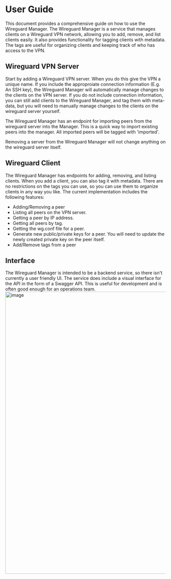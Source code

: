 # User Guide
This document provides a comprehensive guide on how to use the Wireguard Manager. The Wireguard Manager is a service that
manages clients on a Wireguard VPN network, allowing you to add, remove, and list clients easily. It also provides
functionality for tagging clients with metadata.  The tags are useful for organizing clients and keeping track of who has
access to the VPN.

## Wireguard VPN Server
Start by adding a Wireguard VPN server.  When you do this give the VPN a unique name. If you include
the approproiate connection information (E.g. An SSH key), the Wireguard Manager will automatically manage changes to the
clients on the VPN server.  If you do not include connection information, you can still add clients to the Wireguard Manager,
and tag them with meta-data, but you will need to manually manage changes to the clients on the wireguard server yourself.

The Wireguard Manager has an endpoint for importing peers from the wireguard server into the Manager.  This is a quick way
to import existing peers into the manager.  All imported peers will be tagged with 'imported'.

Removing a server from the Wireguard Manager will not change anything on the wireguard server itself.

## Wireguard Client
The Wireguard Manager has endpoints for adding, removing, and listing clients.  When you add a client, you can also tag it
with metadata.  There are no restrictions on the tags you can use, so you can use them to organize clients in any way you
like.  The current implementation includes the following features:
* Adding/Removing a peer
* Listing all peers on the VPN server.
* Getting a peer by IP address.
* Getting all peers by tag.
* Getting the wg.conf file for a peer.
* Generate new public/private keys for a peer.  You will need to update the newly created private key on the peer itself.
* Add/Remove tags from a peer

## Interface
The Wireguard Manager is intended to be a backend service, so there isn't currently a user friendly UI.  The service does include
a visual interface for the API in the form of a Swagger API.  This is useful for development and is often good enough for an
operations team.
<img width="1473" height="887" alt="image" src="https://github.com/user-attachments/assets/2cb1561a-25aa-4fb9-81f4-ced758aa0ff9" />
